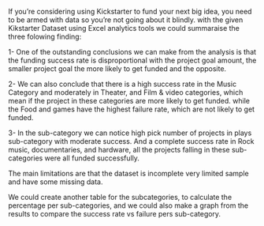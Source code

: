 If you’re considering using Kickstarter to fund your next big idea, you need to be armed with data so you’re not going about it blindly.
with the given Kikstarter Dataset using Excel analytics tools we could summaraise the three folowing finding:


1-	One of the outstanding conclusions we can make from the analysis is that the funding success rate is disproportional with the project goal amount, 
the smaller project goal the more likely to get funded and the opposite.
 
2-	We can also conclude that there is a high success rate in the Music Category and moderately in Theater, 
and Film & video categories, which mean if the project in these categories are more likely to get funded. 
while the Food and games have the highest failure rate, which are not likely to get funded.


3-	In the sub-category we can notice high pick number of projects in plays sub-category with moderate success. 
And a complete success rate in Rock music, documentaries, and hardware, all the projects falling in these sub-categories were all funded successfully.
 
The main limitations are that the dataset is incomplete very limited sample and have some missing data.
 
We could create another table for the subcategories, to calculate the percentage per sub-categories, 
and we could also make a graph from the results to compare the success rate vs failure pers sub-category.


